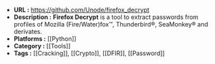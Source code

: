 - **URL :** https://github.com/Unode/firefox_decrypt
- **Description :** **Firefox Decrypt** is a tool to extract passwords from profiles of Mozilla (Fire/Water)fox™, Thunderbird®, SeaMonkey® and derivates.
- **Platforms :** [[Python]]
- **Category :** [[Tools]]
- **Tags :** [[Cracking]], [[Crypto]], [[DFIR]], [[Password]]